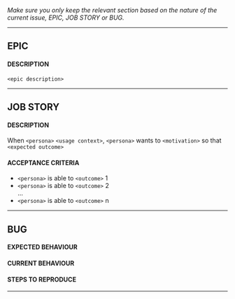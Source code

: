 *Make sure you only keep the relevant section based on the nature of the current issue, EPIC, JOB STORY or BUG.*
___

## EPIC
#### DESCRIPTION

`<epic description>`
___


## JOB STORY
#### DESCRIPTION

When `<persona>` `<usage context>`, `<persona>` wants to `<motivation>` so that `<expected outcome>`

#### ACCEPTANCE CRITERIA

* `<persona>` is able to `<outcome>` 1
* `<persona>` is able to `<outcome>` 2  
...
* `<persona>` is able to `<outcome>` n
___


## BUG

#### EXPECTED BEHAVIOUR

#### CURRENT BEHAVIOUR

#### STEPS TO REPRODUCE
___
